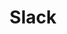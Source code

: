 ---
created: '2025-09-16T15:05:15.650775'
modified: '2025-09-17T15:33:51.727559'
ship_factor: 5
subtype: mcp-servers
tags: []
title: Slack
type: tool
version: 1
---